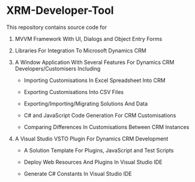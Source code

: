 # XRM-Developer-Tool


This repository contains source code for

1. MVVM Framework With UI, Dialogs and Object Entry Forms

2. Libraries For Integration To Microsoft Dynamics CRM

3. A Window Application With Several Features For Dynamics CRM Developers/Customisers Including

	* Importing Customisations In Excel Spreadsheet Into CRM

	* Exporting Customisations Into CSV Files

	* Exporting/Importing/Migrating Solutions And Data

	* C# and JavaScript Code Generation For CRM Customisations

	* Comparing Differences In Customisations Between CRM Instances

4. A Visual Studio VSTO Plugin For Dynamics CRM Development

	* A Solution Template For Plugins, JavaScript and Test Scripts

	* Deploy Web Resources And Plugins In Visual Studio IDE

	* Generate C# Constants In Visual Studio IDE
